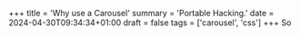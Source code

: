 +++
title = 'Why use a Carousel'
summary = 'Portable Hacking.'
date = 2024-04-30T09:34:34+01:00
draft = false
tags = ['carousel', 'css']
+++
So
